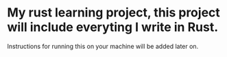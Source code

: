 # My rust learning project, this project will include everyting I write in Rust.

Instructions for running this on your machine will be added later on.
